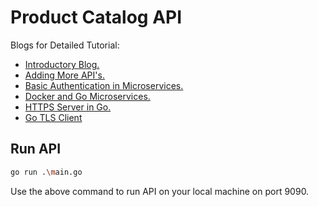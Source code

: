 # Product Catalog API

Blogs for Detailed Tutorial:

* <a href="https://learnai1.home.blog/2021/03/15/microservices-in-go/">Introductory Blog.</a> 
* <a href="https://learnai1.home.blog/2021/03/18/microservices-in-go-part-2/">Adding More API's.</a>
* <a href="https://learnai1.home.blog/2021/06/27/authentication-in-go-microservices/">Basic Authentication in Microservices.</a>
* <a href="https://learnai1.home.blog/2021/07/08/microservices-in-go-part-iv-docker-and-go-microservices/">Docker and Go Microservices.</a>
* <a href="https://learnai1.home.blog/2021/08/05/https-server-in-go/">HTTPS Server in Go.</a>
* <a href="https://learnai1.home.blog/2021/11/27/microservices-in-go-part-vi-go-client-to-https-server/">Go TLS Client</a>
## Run API

``` bash
go run .\main.go
```

Use the above command to run API on your local machine on port 9090.
